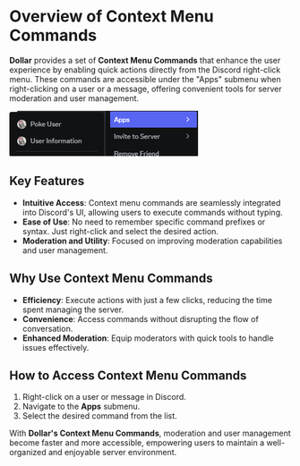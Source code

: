 # Overview of Context Menu Commands

**Dollar** provides a set of **Context Menu Commands** that enhance the user experience by enabling quick actions directly from the Discord right-click menu. These commands are accessible under the "Apps" submenu when right-clicking on a user or a message, offering convenient tools for server moderation and user management.

![Context Menu Commands](./img/ContextMenu.png)

## Key Features
- **Intuitive Access**: Context menu commands are seamlessly integrated into Discord's UI, allowing users to execute commands without typing.
- **Ease of Use**: No need to remember specific command prefixes or syntax. Just right-click and select the desired action.
- **Moderation and Utility**: Focused on improving moderation capabilities and user management.

## Why Use Context Menu Commands
- **Efficiency**: Execute actions with just a few clicks, reducing the time spent managing the server.
- **Convenience**: Access commands without disrupting the flow of conversation.
- **Enhanced Moderation**: Equip moderators with quick tools to handle issues effectively.

## How to Access Context Menu Commands
1. Right-click on a user or message in Discord.
2. Navigate to the **Apps** submenu.
3. Select the desired command from the list.

With **Dollar's Context Menu Commands**, moderation and user management become faster and more accessible, empowering users to maintain a well-organized and enjoyable server environment.
